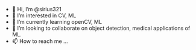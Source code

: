 - 👋 Hi, I’m @sirius321
- 👀 I’m interested in CV, ML
- 🌱 I’m currently learning openCV, ML
- 💞️ I’m looking to collaborate on object detection, medical applications of ML. 
- 📫 How to reach me ...

<!---
sirius321/sirius321 is a ✨ special ✨ repository because its `README.md` (this file) appears on your GitHub profile.
You can click the Preview link to take a look at your changes.
--->
